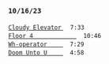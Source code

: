 ### `10/16/23`
[`Cloudy Elevator` ](cloudy-elevator.mp3)   `7:33`  
[`Floor 4`       ](floor-4.mp3) `10:46`  
[`Wh-operator`   ](wh-operator.mp3) `7:29`  
[`Doom Unto U`   ](doom-unto-u.mp3) `4:58`
